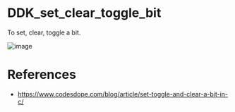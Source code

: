 # DDK_set_clear_toggle_bit
To set, clear, toggle a bit.

![image](https://user-images.githubusercontent.com/67073582/122932562-6e148a00-d3a0-11eb-882f-d5d975093ede.png)



# References
* https://www.codesdope.com/blog/article/set-toggle-and-clear-a-bit-in-c/
